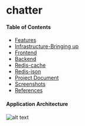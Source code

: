 # chatter

#### Table of Contents

<!-- vim-markdown-toc GFM -->

* [Features](#features)
* [Infrastructure-Bringing up](#infrastrucure)
* [Frontend](#frontend)
* [Backend](#backend)
* [Redis-cache](#redis)
* [Redis-json](#redis)
* [Project Document](#documentation)
* [Screenshots](#documentation/screenshots)
* [References](#documentation/references)

<!-- vim-markdown-toc -->


#### Application Architecture
<!-- vim-markdown-toc GFM -->
![alt text](https://github.com/dburugupalli/chatter/blob/feature/helmcharts/Application%20Architecture.png)
<!-- vim-markdown-toc -->
